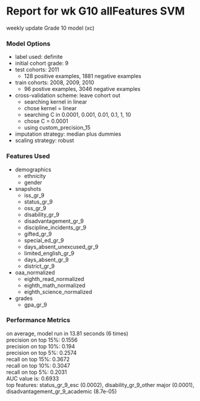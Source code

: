 # Report for wk G10 allFeatures SVM
weekly update Grade 10 model (xc)

### Model Options
* label used: definite
* initial cohort grade: 9
* test cohorts: 2011
	 * 128 positive examples, 1881 negative examples
* train cohorts: 2008, 2009, 2010
	 * 96 postive examples, 3046 negative examples
* cross-validation scheme: leave cohort out
	 * searching kernel in linear
	 * chose kernel = linear
	 * searching C in 0.0001, 0.001, 0.01, 0.1, 1, 10
	 * chose C = 0.0001
	 * using custom_precision_15
* imputation strategy: median plus dummies
* scaling strategy: robust

### Features Used
* demographics
	 * ethnicity
	 * gender
* snapshots
	 * iss_gr_9
	 * status_gr_9
	 * oss_gr_9
	 * disability_gr_9
	 * disadvantagement_gr_9
	 * discipline_incidents_gr_9
	 * gifted_gr_9
	 * special_ed_gr_9
	 * days_absent_unexcused_gr_9
	 * limited_english_gr_9
	 * days_absent_gr_9
	 * district_gr_9
* oaa_normalized
	 * eighth_read_normalized
	 * eighth_math_normalized
	 * eighth_science_normalized
* grades
	 * gpa_gr_9

### Performance Metrics
on average, model run in 13.81 seconds (6 times) <br/>precision on top 15%: 0.1556 <br/>precision on top 10%: 0.194 <br/>precision on top 5%: 0.2574 <br/>recall on top 15%: 0.3672 <br/>recall on top 10%: 0.3047 <br/>recall on top 5%: 0.2031 <br/>AUC value is: 0.6933 <br/>top features: status_gr_9_esc (0.0002), disability_gr_9_other major (0.0001), disadvantagement_gr_9_academic (8.7e-05)
